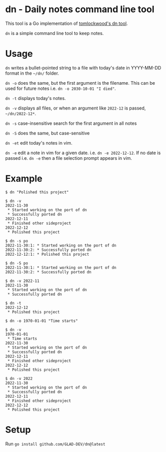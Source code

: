 # dn - Daily notes command line tool

This tool is a Go implementation of [tomlockwood's dn tool](https://github.com/tomlockwood/dn).

`dn` is a simple command line tool to keep notes.

# Usage

`dn` writes a bullet-pointed string to a file with today's date in YYYY-MM-DD format in the `~/dn/` folder.

`dn -o` does the same, but the first argument is the filename. This can be used for future notes i.e. `dn -o 2030-10-01 "I died"`.

`dn -t` displays today's notes.

`dn -v` displays all files, or when an argument like `2022-12` is passed, `~/dn/2022-12*`.

`dn -s` case-insensitive search for the first argument in all notes 

`dn -S` does the same, but case-sensitive

`dn -et` edit today's notes in vim.

`dn -e` edit a note in vim for a given date. i.e. `dn -e 2022-12-12`. If no date is passed i.e. `dn -e` then a file selection prompt appears in vim.

# Example

```
$ dn "Polished this project"

$ dn -v
2022-11-30
 * Started working on the port of dn
 * Successfully ported dn
2022-12-11
 * Finished other sideproject
2022-12-12
 * Polished this project

$ dn -s po
2022-11-30:1: * Started working on the port of dn
2022-11-30:2: * Successfully ported dn           
2022-12-12:1: * Polished this project   

$ dn -S po
2022-11-30:1: * Started working on the port of dn
2022-11-30:2: * Successfully ported dn 

$ dn -v 2022-11
2022-11-30
 * Started working on the port of dn
 * Successfully ported dn

$ dn -t
2022-12-12
 * Polished this project

$ dn -o 1970-01-01 "Time starts"

$ dn -v
1970-01-01
 * Time starts
2022-11-30
 * Started working on the port of dn
 * Successfully ported dn
2022-12-11
 * Finished other sideproject
2022-12-12
 * Polished this project

$ dn -v 2022
2022-11-30
 * Started working on the port of dn
 * Successfully ported dn
2022-12-11
 * Finished other sideproject
2022-12-12
 * Polished this project
```

# Setup

Run `go install github.com/GLAD-DEV/dn@latest`